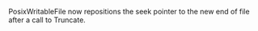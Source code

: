 PosixWritableFile now repositions the seek pointer to the new end of file after a call to Truncate.
